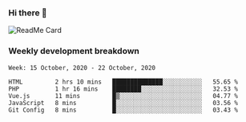 ### Hi there 👋

<!--
**itzcy/itzcy** is a ✨ _special_ ✨ repository because its `README.md` (this file) appears on your GitHub profile.

Here are some ideas to get you started:

- 🔭 I’m currently working on ...
- 🌱 I’m currently learning ...
- 👯 I’m looking to collaborate on ...
- 🤔 I’m looking for help with ...
- 💬 Ask me about ...
- 📫 How to reach me: ...
- 😄 Pronouns: ...
- ⚡ Fun fact: ...
-->
![ReadMe Card](https://github-readme-stats.vercel.app/api?username=itzcy&show_icons=true&title_color=2d3198&icon_color=797cb8&text_color=24292e&bg_color=f6f8fa)

### Weekly development breakdown
<!--START_SECTION:waka-->
```text
Week: 15 October, 2020 - 22 October, 2020

HTML         2 hrs 10 mins   ██████████████░░░░░░░░░░░   55.65 % 
PHP          1 hr 16 mins    ████████░░░░░░░░░░░░░░░░░   32.53 % 
Vue.js       11 mins         █▒░░░░░░░░░░░░░░░░░░░░░░░   04.77 % 
JavaScript   8 mins          █░░░░░░░░░░░░░░░░░░░░░░░░   03.56 % 
Git Config   8 mins          █░░░░░░░░░░░░░░░░░░░░░░░░   03.43 % 
```
<!--END_SECTION:waka-->
